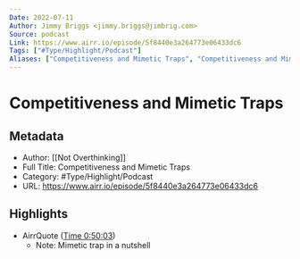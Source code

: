 ```yaml
---
Date: 2022-07-11
Author: Jimmy Briggs <jimmy.briggs@jimbrig.com>
Source: podcast
Link: https://www.airr.io/episode/5f8440e3a264773e06433dc6
Tags: ["#Type/Highlight/Podcast"]
Aliases: ["Competitiveness and Mimetic Traps", "Competitiveness and Mimetic Traps"]
---
```

# Competitiveness and Mimetic Traps

## Metadata
- Author: [[Not Overthinking]]
- Full Title: Competitiveness and Mimetic Traps
- Category: #Type/Highlight/Podcast
- URL: https://www.airr.io/episode/5f8440e3a264773e06433dc6

## Highlights
- AirrQuote ([Time 0:50:03](https://www.airr.io/quote/5fc5322cbb807d45f730a57a))
    - Note: Mimetic trap in a nutshell
